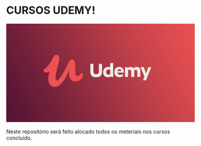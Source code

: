 #	CURSOS UDEMY!

![](./img/udemy.png)

Neste repositório será feito alocado todos os meteriais nos cursos concluído.
